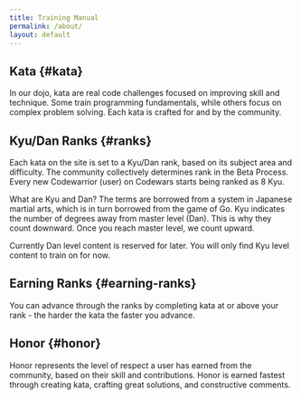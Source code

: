 ```yaml
---
title: Training Manual
permalink: /about/
layout: default
---
```


## Kata {#kata}

In our dojo, kata are real code challenges focused on improving skill and technique.
Some train programming fundamentals, while others focus on complex problem solving.
Each kata is crafted for and by the community.

## Kyu/Dan Ranks {#ranks}

Each kata on the site is set to a Kyu/Dan rank, based on its subject area and difficulty.
The community collectively determines rank in the Beta Process.
Every new Codewarrior (user) on Codewars starts being ranked as 8 Kyu.

What are Kyu and Dan?
The terms are borrowed from a system in Japanese martial arts, which is in turn borrowed from the game of Go.
Kyu indicates the number of degrees away from master level (Dan).
This is why they count downward.  Once you reach master level, we count upward.

Currently Dan level content is reserved for later.  You will only find Kyu level content to train on for now.

## Earning Ranks {#earning-ranks}

You can advance through the ranks by completing kata at or above your rank - the harder the kata the faster you advance.

## Honor {#honor}

Honor represents the level of respect a user has earned from the community, based on their skill and contributions.
Honor is earned fastest through creating kata, crafting great solutions, and constructive comments.

